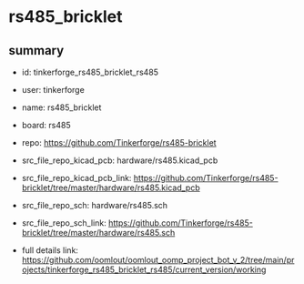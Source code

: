 # rs485_bricklet
 
## summary 
* id: tinkerforge_rs485_bricklet_rs485
* user: tinkerforge
* name: rs485_bricklet
* board: rs485
* repo: https://github.com/Tinkerforge/rs485-bricklet
* src_file_repo_kicad_pcb: hardware/rs485.kicad_pcb
* src_file_repo_kicad_pcb_link: https://github.com/Tinkerforge/rs485-bricklet/tree/master/hardware/rs485.kicad_pcb


* src_file_repo_sch: hardware/rs485.sch
* src_file_repo_sch_link: https://github.com/Tinkerforge/rs485-bricklet/tree/master/hardware/rs485.sch
* full details link: https://github.com/oomlout/oomlout_oomp_project_bot_v_2/tree/main/projects/tinkerforge_rs485_bricklet_rs485/current_version/working  







